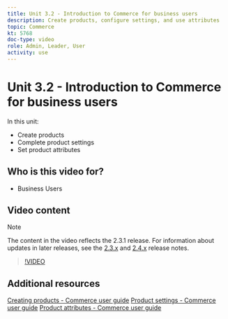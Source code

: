 ```yaml
---
title: Unit 3.2 - Introduction to Commerce for business users
description: Create products, configure settings, and use attributes
topic: Commerce
kt: 5768
doc-type: video
role: Admin, Leader, User
activity: use
---
```


# Unit 3.2 - Introduction to Commerce for business users

In this unit:

- Create products
- Complete product settings
- Set product attributes

## Who is this video for?

- Business Users

## Video content

>[!NOTE]
>
>The content in the video reflects the 2.3.1 release. For information about updates in later releases, see the [ 2.3.x](https://devdocs.magento.com/guides/v2.3/release-notes/bk-release-notes.html) and [2.4.x](https://devdocs.magento.com/guides/v2.4/release-notes/bk-release-notes.html) release notes.

>[!VIDEO](https://video.tv.adobe.com/v/35953?quality=12&learn=on)

## Additional resources

[Creating products - Commerce user guide](https://docs.magento.com/user-guide/catalog/product-create.html)
[Product settings - Commerce user guide](https://docs.magento.com/user-guide/catalog/settings.html)
[Product attributes - Commerce user guide](https://docs.magento.com/user-guide/catalog/product-attributes.html)
